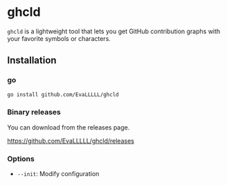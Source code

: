 # ghcld

`ghcld` is a lightweight tool that lets you get GitHub contribution graphs with your favorite symbols or characters.

## Installation

### go

```bash
go install github.com/EvaLLLLL/ghcld
```

### Binary releases

You can download from the releases page.

https://github.com/EvaLLLLL/ghcld/releases

### Options

- `--init`: Modify configuration
